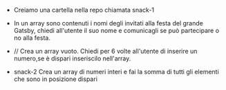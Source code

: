 - Creiamo una cartella nella repo chiamata snack-1
- In un array sono contenuti i nomi degli invitati alla festa del grande Gatsby, chiedi all'utente il suo nome e comunicagli se può partecipare o no alla festa.
- // Crea un array vuoto. Chiedi per 6 volte all'utente di inserire un numero,se è dispari inseriscilo nell'array.

- snack-2 Crea un array di numeri interi e fai la somma di tutti gli elementi che sono in posizione dispari